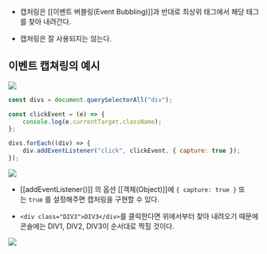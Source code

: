 - 캡처링은 [[이벤트 버블링(Event Bubbling)]]과 반대로 최상위 태그에서 해당 태그를 찾아 내려간다.

- 캡처링은 잘 사용되지는 않는다.


## 이벤트 캡쳐링의 예시

![](https://joshua1988.github.io/images/posts/web/javascript/event/event-capture.png)


```js
const divs = document.querySelectorAll("div");

const clickEvent = (e) => {
	console.log(e.currentTarget.className);
};

divs.forEach((div) => {
	div.addEventListener("click", clickEvent, { capture: true });
});
```

![](https://images.velog.io/images/tlatjdgh3778/post/701c6e40-8294-4c99-9b2b-2a0e0ad39b5f/image.png)

- [[addEventListener()]] 의 옵션 [[객체(Object)]]에 `{ capture: true }` 또는 `true` 를 설정해주면 캡처링을 구현할 수 있다.

- `<div class="DIV3">DIV3</div>`를 클릭한다면 위에서부터 찾아 내려오기 때문에 콘솔에는 DIV1, DIV2, DIV3이 순서대로 찍힐 것이다.

![](https://images.velog.io/images/tlatjdgh3778/post/49fe0a56-f915-4188-8634-bc050ee6c1ac/image.png)